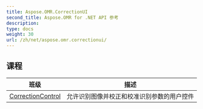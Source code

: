 ```yaml
---
title: Aspose.OMR.CorrectionUI
second_title: Aspose.OMR for .NET API 参考
description: 
type: docs
weight: 30
url: /zh/net/aspose.omr.correctionui/
---
```



## 课程

| 班级 | 描述 |
| --- | --- |
| [CorrectionControl](./correctioncontrol/) | 允许识别图像并校正和校准识别参数的用户控件 |


